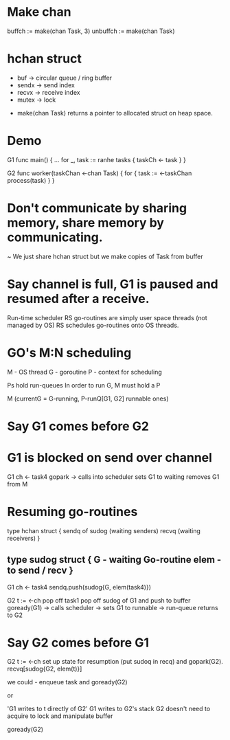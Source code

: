 
# Make chan

buffch := make(chan Task, 3)
unbuffch := make(chan Task)

# hchan struct
- buf -> circular queue / ring buffer
- sendx -> send index
- recvx -> receive index
- mutex -> lock

* make(chan Task) returns a pointer to allocated struct on heap space.

# Demo 

G1
func main() {
    ...
    for _, task := ranhe tasks {
        taskCh <- task
    }
}

G2
func worker(taskChan <-chan Task) {
    for {
        task := <-taskChan
        process(task)
    }
}

# Don't communicate by sharing memory, share memory by communicating.
~ We just share hchan struct but we make copies of Task from buffer

# Say channel is full, G1 is paused and resumed after a receive.

Run-time scheduler RS
go-routines are simply user space threads (not managed by OS)
RS schedules go-routines onto OS threads.

# GO's M:N scheduling
M - OS thread
G - goroutine
P - context for scheduling

Ps hold run-queues
In order to run G, M must hold a P

M (currentG = G-running, P-runQ[G1, G2] runnable ones)

# Say G1 comes before G2
# G1 is blocked on send over channel 
G1
ch <- task4
gopark -> calls into scheduler
sets G1 to waiting
removes G1 from M

# Resuming go-routines

type hchan struct {
    sendq of sudog (waiting senders)
    recvq (waiting receivers)
}

type sudog struct {
    G - waiting Go-routine
    elem - to send / recv
}
--------------------------
G1
ch <- task4
sendq.push(sudog{G, elem(task4)})

G2
t := <-ch
pop off task1
pop off sudog of G1 and push to buffer
goready(G1) -> calls scheduler -> sets G1 to runnable -> run-queue
returns to G2


# Say G2 comes before G1

G2
t := <-ch
set up state for resumption (put sudoq in recq) and gopark(G2).
recvq[sudog{G2, elem(t)}]

we could - enqueue task and goready(G2)

or 

'G1 writes to t directly of G2'
G1 writes to G2's stack
G2 doesn't need to acquire to lock and manipulate buffer

goready(G2)
